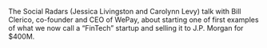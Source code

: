 The Social Radars (Jessica Livingston and Carolynn Levy) talk with Bill Clerico, co-founder and CEO of WePay, about starting one of first examples of what we now call a “FinTech” startup and selling it to J.P. Morgan for $400M.